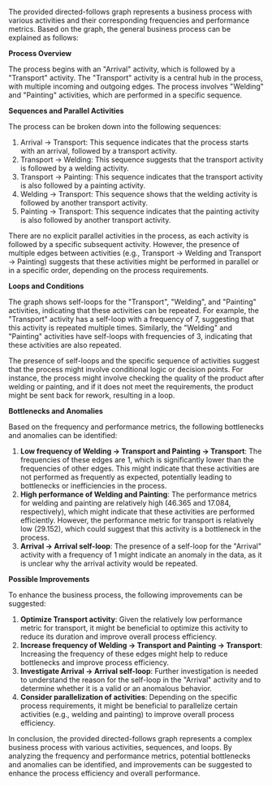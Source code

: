 The provided directed-follows graph represents a business process with various activities and their corresponding frequencies and performance metrics. Based on the graph, the general business process can be explained as follows:

**Process Overview**

The process begins with an "Arrival" activity, which is followed by a "Transport" activity. The "Transport" activity is a central hub in the process, with multiple incoming and outgoing edges. The process involves "Welding" and "Painting" activities, which are performed in a specific sequence.

**Sequences and Parallel Activities**

The process can be broken down into the following sequences:

1. Arrival -> Transport: This sequence indicates that the process starts with an arrival, followed by a transport activity.
2. Transport -> Welding: This sequence suggests that the transport activity is followed by a welding activity.
3. Transport -> Painting: This sequence indicates that the transport activity is also followed by a painting activity.
4. Welding -> Transport: This sequence shows that the welding activity is followed by another transport activity.
5. Painting -> Transport: This sequence indicates that the painting activity is also followed by another transport activity.

There are no explicit parallel activities in the process, as each activity is followed by a specific subsequent activity. However, the presence of multiple edges between activities (e.g., Transport -> Welding and Transport -> Painting) suggests that these activities might be performed in parallel or in a specific order, depending on the process requirements.

**Loops and Conditions**

The graph shows self-loops for the "Transport", "Welding", and "Painting" activities, indicating that these activities can be repeated. For example, the "Transport" activity has a self-loop with a frequency of 7, suggesting that this activity is repeated multiple times. Similarly, the "Welding" and "Painting" activities have self-loops with frequencies of 3, indicating that these activities are also repeated.

The presence of self-loops and the specific sequence of activities suggest that the process might involve conditional logic or decision points. For instance, the process might involve checking the quality of the product after welding or painting, and if it does not meet the requirements, the product might be sent back for rework, resulting in a loop.

**Bottlenecks and Anomalies**

Based on the frequency and performance metrics, the following bottlenecks and anomalies can be identified:

1. **Low frequency of Welding -> Transport and Painting -> Transport**: The frequencies of these edges are 1, which is significantly lower than the frequencies of other edges. This might indicate that these activities are not performed as frequently as expected, potentially leading to bottlenecks or inefficiencies in the process.
2. **High performance of Welding and Painting**: The performance metrics for welding and painting are relatively high (46.365 and 17.084, respectively), which might indicate that these activities are performed efficiently. However, the performance metric for transport is relatively low (29.152), which could suggest that this activity is a bottleneck in the process.
3. **Arrival -> Arrival self-loop**: The presence of a self-loop for the "Arrival" activity with a frequency of 1 might indicate an anomaly in the data, as it is unclear why the arrival activity would be repeated.

**Possible Improvements**

To enhance the business process, the following improvements can be suggested:

1. **Optimize Transport activity**: Given the relatively low performance metric for transport, it might be beneficial to optimize this activity to reduce its duration and improve overall process efficiency.
2. **Increase frequency of Welding -> Transport and Painting -> Transport**: Increasing the frequency of these edges might help to reduce bottlenecks and improve process efficiency.
3. **Investigate Arrival -> Arrival self-loop**: Further investigation is needed to understand the reason for the self-loop in the "Arrival" activity and to determine whether it is a valid or an anomalous behavior.
4. **Consider parallelization of activities**: Depending on the specific process requirements, it might be beneficial to parallelize certain activities (e.g., welding and painting) to improve overall process efficiency.

In conclusion, the provided directed-follows graph represents a complex business process with various activities, sequences, and loops. By analyzing the frequency and performance metrics, potential bottlenecks and anomalies can be identified, and improvements can be suggested to enhance the process efficiency and overall performance.